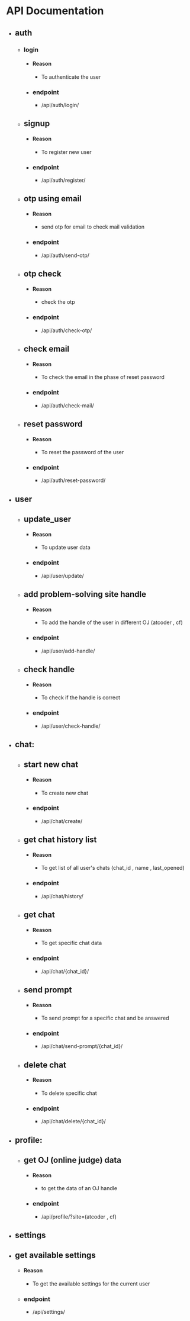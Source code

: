 # API Documentation

- ## auth
  - ### login
    - #### Reason
      - To authenticate the user
    - ### endpoint
      - /api/auth/login/
  - ## signup
    - #### Reason
      - To register new user 
    - ### endpoint
      - /api/auth/register/
  - ## otp using email
    - #### Reason
      - send otp for email to check mail validation
    - ### endpoint
      - /api/auth/send-otp/
  - ## otp check
    - #### Reason
      - check the otp 
    - ### endpoint
      - /api/auth/check-otp/
  - ## check email
    - #### Reason
      - To check the email in the phase of reset password
    - ### endpoint
      - /api/auth/check-mail/
  - ## reset password
    - #### Reason
      - To reset the password of the user
    - ### endpoint
      - /api/auth/reset-password/

- ## user
    - ## update_user
      - #### Reason
        - To update user data
      - ### endpoint
        - /api/user/update/
    - ## add problem-solving site handle
      - #### Reason
        - To add the handle of the user in different OJ (atcoder , cf)
      - ### endpoint
        - /api/user/add-handle/
    - ## check handle
      - #### Reason
        - To check if the handle is correct
      - ### endpoint
        - /api/user/check-handle/

- ## chat:
  - ## start new chat
    - #### Reason
      - To create new chat
    - ### endpoint
      - /api/chat/create/
  - ## get chat history list
    - #### Reason
      - To get list of all user's chats (chat_id , name , last_opened) 
    - ### endpoint
      - /api/chat/history/
  - ## get chat
    - #### Reason
      - To get specific chat data
    - ### endpoint
      - /api/chat/{chat_id}/
  - ## send prompt
    - #### Reason
      - To send prompt for a specific chat and be answered 
    - ### endpoint
      - /api/chat/send-prompt/{chat_id}/
  - ## delete chat
    - #### Reason
      - To delete specific chat
    - ### endpoint
      - /api/chat/delete/{chat_id}/

- ## profile:
  - ## get OJ (online judge) data
    - #### Reason
      - to get the data of an OJ handle
    - ### endpoint
      - /api/profile/?site=(atcoder , cf)

- ## settings
 - ## get available settings
    - #### Reason
      - To get the available settings for the current user
    - ### endpoint
      - /api/settings/